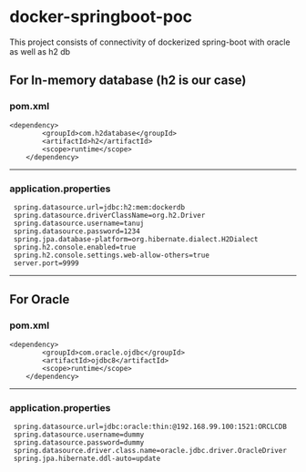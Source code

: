 # docker-springboot-poc
This project consists of connectivity of dockerized spring-boot with oracle as well as h2 db

## For In-memory database (h2 is our case)

### pom.xml
	<dependency>
			<groupId>com.h2database</groupId>
			<artifactId>h2</artifactId>
			<scope>runtime</scope>
		</dependency>
---
### application.properties
```
 spring.datasource.url=jdbc:h2:mem:dockerdb
 spring.datasource.driverClassName=org.h2.Driver
 spring.datasource.username=tanuj
 spring.datasource.password=1234
 spring.jpa.database-platform=org.hibernate.dialect.H2Dialect
 spring.h2.console.enabled=true
 spring.h2.console.settings.web-allow-others=true
 server.port=9999
 ```
---

## For Oracle

### pom.xml
	<dependency>
			<groupId>com.oracle.ojdbc</groupId>
			<artifactId>ojdbc8</artifactId>
			<scope>runtime</scope>
		</dependency>
---
    
### application.properties
```
 spring.datasource.url=jdbc:oracle:thin:@192.168.99.100:1521:ORCLCDB
 spring.datasource.username=dummy
 spring.datasource.password=dummy
 spring.datasource.driver.class.name=oracle.jdbc.driver.OracleDriver
 spring.jpa.hibernate.ddl-auto=update
```
